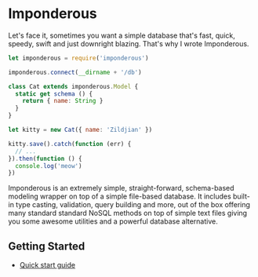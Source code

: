 # Imponderous

Let's face it, sometimes you want a simple database that's fast, quick, speedy, swift and just downright blazing. That's why I wrote Imponderous.

```js
let imponderous = require('imponderous')

imponderous.connect(__dirname + '/db')

class Cat extends imponderous.Model {
  static get schema () {
    return { name: String }
  }
}

let kitty = new Cat({ name: 'Zildjian' })

kitty.save().catch(function (err) {
  // ...
}).then(function () {
  console.log('meow')
})

```

Imponderous is an extremely simple, straight-forward, schema-based modeling wrapper on top of a simple file-based database. It includes built-in type casting, validation, query building and more, out of the box offering many standard standard NoSQL methods on top of simple text files giving you some awesome utilities and a powerful database alternative.

## Getting Started

- [Quick start guide](docs/index.md)
